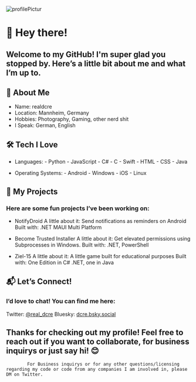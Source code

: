 ![profilePictur](https://avatars.githubusercontent.com/u/107809443?s=400&u=318eaedaf9ac23ee15d823a481ad92ed128f674a&v=4)

# 👋 Hey there!

## Welcome to my GitHub! I'm super glad you stopped by. Here’s a little bit about me and what I’m up to.
## 🌟 About Me
- Name: realdcre
- Location: Mannheim, Germany
- Hobbies: Photography, Gaming, other nerd shit
- I Speak: German, English


## 🛠️ Tech I Love

- Languages:
           - Python
            - JavaScript
            - C#
            - C
            - Swift
            - HTML
            - CSS
            - Java

- Operating Systems:
        - Android
        - Windows
        - iOS
        - Linux



## 🚀 My Projects

### Here are some fun projects I’ve been working on:

- NotifyDroid
        A little about it:  Send notifications as reminders on Android
        Built with: .NET MAUI Multi Platform

- Become Trusted Installer
        A little about it: Get elevated permissions using Subprocesses in Windows.
        Built with: .NET, PowerShell

- Ziel-15
        A little about it: A little game built for educational purposes
        Built with: One Edition in C# .NET, one in Java

## 📬 Let’s Connect!

### I’d love to chat! You can find me here:

Twitter: [@real_dcre](https://x.com/real_dcre)
Bluesky: [dcre.bsky.social](https://bsky.app/profile/dcre.bsky.social)

## Thanks for checking out my profile! Feel free to reach out if you want to collaborate, for business inquirys or just say hi! 😊


            For Business inquirys or for any other questions/licensing regarding my code or code from any companies I am involved in, please DM on Twitter.

